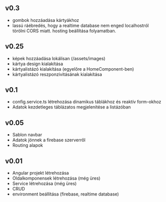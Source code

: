 ## v0.3
- gombok hozzáadása kártyákhoz
- lassú ráébredés, hogy a realtime database nem enged localhostról törölni 
CORS miatt. hosting beállítása folyamatban.

## v0.25
- képek hozzáadása lokálisan (/assets/images)
- kártya design kialakítása
- kártyalistázó kialakítása (egyelőre a HomeComponent-ben)
- kártyalistázó reszponzivitásának kialakítása

## v0.1
- config.service.ts létrehozása dinamikus táblákhoz és reaktív form-okhoz
- Adatok kezdetleges táblázatos megjelenítése a listázóban

## v0.05
- Sablon navbar
- Adatok jönnek a firebase szerverről
- Routing alapok

## v0.01
- Angular projekt létrehozása
- Oldalkomponensek létrehozása (még üres)
- Service létrehozása (még üres)
- CRUD
- environment beállítása (firebase, realtime database)

